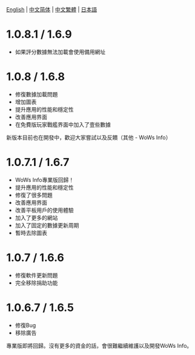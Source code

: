 [English](https://github.com/HenryQuan/WoWs-Info-Re/blob/master/log/en.md) | [中文简体](https://github.com/HenryQuan/WoWs-Info-Re/blob/master/log/zh.md) | [中文繁體](https://github.com/HenryQuan/WoWs-Info-Re/blob/master/log/zh-hant.md) | [日本語](https://github.com/HenryQuan/WoWs-Info-Re/blob/master/log/ja.md)

# 1.0.8.1 / 1.6.9
- 如果評分數據無法加載會使用備用網址

# 1.0.8 / 1.6.8
- 修復數據加載問題
- 增加圖表
- 提升應用的性能和穩定性
- 改善應用界面
- 在免費版玩家戰艦界面中加入了壹些數據

新版本目前也在開發中，歡迎大家嘗試以及反饋（其他 - WoWs Info）

# 1.0.7.1 / 1.6.7
- WoWs Info專業版回歸！
- 提升應用的性能和穩定性
- 修復了很多問題
- 改善應用界面
- 改善平板用戶的使用體驗
- 加入了更多的網站
- 加入了固定的數據更新周期
- 暫時去除圖表

# 1.0.7 / 1.6.6
- 修復軟件更新問題
- 完全移除捐助功能

# 1.0.6.7 / 1.6.5
- 修復Bug
- 移除廣告

專業版即將回歸。沒有更多的資金的話，會很難繼續維護以及開發WoWs Info。
